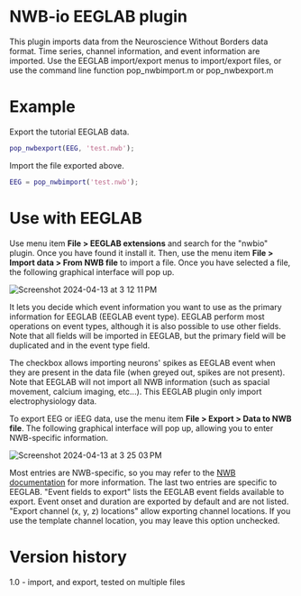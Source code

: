 # NWB-io EEGLAB plugin

This plugin imports data from the Neuroscience Without Borders
data format. Time series, channel information, and 
event information are imported. Use the EEGLAB import/export menus to
import/export files, or use the command line function pop_nwbimport.m
or pop_nwbexport.m

# Example

Export the tutorial EEGLAB data.

```matlab
pop_nwbexport(EEG, 'test.nwb');
```

Import the file exported above.

```matlab
EEG = pop_nwbimport('test.nwb');
```

# Use with EEGLAB

Use menu item **File > EEGLAB extensions** and search for the "nwbio" plugin. Once you have found it
install it. Then, use the menu item **File > Import data > From NWB file** to import a file. Once you
have selected a file, the following graphical interface will pop up.

![Screenshot 2024-04-13 at 3 12 11 PM](https://github.com/sccn/nwbio/assets/1872705/a25b146c-f235-4e39-ac7d-979a29e45796)

It lets you decide which event information you want to use as the primary information for EEGLAB (EEGLAB event type). 
EEGLAB perform most operations on event types, although it is also possible to use other fields. Note that all fields
will be imported in EEGLAB, but the primary field will be duplicated and in the event type field.

The checkbox allows importing neurons' spikes as EEGLAB event when they are present in the data file (when greyed out,
spikes are not present). Note that EEGLAB will not import all NWB information (such as spacial movement, calcium imaging, etc...).
This EEGLAB plugin only import electrophysiology data.

To export EEG or iEEG data, use the menu item **File > Export > Data to NWB file**. The following graphical interface
will pop up, allowing you to enter NWB-specific information. 

![Screenshot 2024-04-13 at 3 25 03 PM](https://github.com/sccn/nwbio/assets/1872705/aa287c74-0e2e-4576-89ea-ccabc939ab21)

Most entries are NWB-specific, so you may refer to the [NWB documentation](https://www.nwb.org/) for more information. The last two 
entries are specific to EEGLAB. "Event fields to export" lists the EEGLAB event fields available to export. Event onset and duration
are exported by default and are not listed. "Export channel (x, y, z) locations" allow exporting channel locations. If you use 
the template channel location, you may leave this option unchecked. 

# Version history

1.0 - import, and export, tested on multiple files
